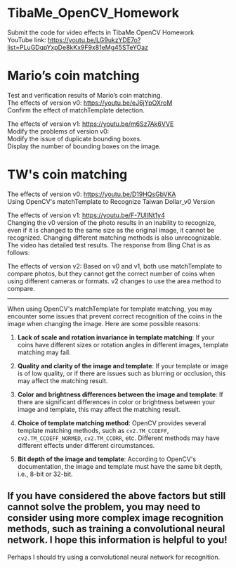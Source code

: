 # TibaMe_OpenCV_Homework
Submit the code for video effects in TibaMe OpenCV Homework  
YouTube link: https://youtu.be/LG9ukzYDE7o?list=PLuGDqpYxpDe8kKx9F9x81eMg45STeYOaz  

# Mario’s coin matching
Test and verification results of Mario’s coin matching.  
The effects of version v0: https://youtu.be/eJ6jYpOXroM  
Confirm the effect of matchTemplate detection.  

The effects of version v1: https://youtu.be/m6Sz7Ak6VVE  
Modify the problems of version v0:  
Modify the issue of duplicate bounding boxes.  
Display the number of bounding boxes on the image.  

# TW's coin matching
The effects of version v0: https://youtu.be/D19HQsGbVKA  
Using OpenCV's matchTemplate to Recognize Taiwan Dollar_v0 Version  

The effects of version v1: https://youtu.be/F-7UIlNt1y4  
Changing the v0 version of the photo results in an inability to recognize, even if it is changed to the same size as the original image, it cannot be recognized. Changing different matching methods is also unrecognizable. The video has detailed test results. The response from Bing Chat is as follows: 

The effects of version v2: 
Based on v0 and v1, both use matchTemplate to compare photos, but they cannot get the correct number of coins when using different cameras or formats. v2 changes to use the area method to compare.

--------------------------------
When using OpenCV's matchTemplate for template matching, you may encounter some issues that prevent correct recognition of the coins in the image when changing the image. Here are some possible reasons:

1. **Lack of scale and rotation invariance in template matching**: If your coins have different sizes or rotation angles in different images, template matching may fail.

2. **Quality and clarity of the image and template**: If your template or image is of low quality, or if there are issues such as blurring or occlusion, this may affect the matching result.

3. **Color and brightness differences between the image and template**: If there are significant differences in color or brightness between your image and template, this may affect the matching result.

4. **Choice of template matching method**: OpenCV provides several template matching methods, such as `cv2.TM_CCOEFF`, `cv2.TM_CCOEFF_NORMED`, `cv2.TM_CCORR`, etc. Different methods may have different effects under different circumstances.

5. **Bit depth of the image and template**: According to OpenCV's documentation, the image and template must have the same bit depth, i.e., 8-bit or 32-bit.

If you have considered the above factors but still cannot solve the problem, you may need to consider using more complex image recognition methods, such as training a convolutional neural network. I hope this information is helpful to you!
--------------------------------

Perhaps I should try using a convolutional neural network for recognition.
